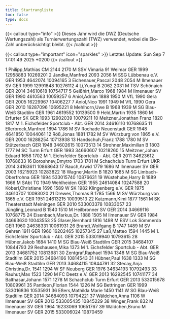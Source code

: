 ```yaml
---
title: Startrangliste
toc: false
type: docs
---
```


{{< callout type="info" >}}
Dieses Jahr wird die DWZ (Deutsche Wertungszahl) als Turnierwertungszahl (TWZ) verwendet, wobei die Elo-Zahl unberücksichtigt bleibt.
{{< /callout >}}

{{< callout type="important" icon="sparkles" >}}
Letztes Update: Sun Sep 7 17:01:49 2025 +0200
{{< /callout >}}

<startrangliste>
1	Philipp,Mathias	CM	2144	2170	M	SSV Vimaria 91 Weimar	GER	1999	12958883	10269201
2	Jandke,Manfred		2093	2056	M	SSG Lübbenau e.V.	GER	1953	4642074	10094165
3	Eichenauer,Pascal		2048	2054	M	Ilmenauer SV	GER	1999	12991848	10276112
4	Li,Yunqi	B	2062	2031	M	TSV Schönaich	GER	2014	34610618	10754717
5	Geißhirt,Marco		1968	1984	M	Ilmenauer SV	GER	1990	4610563	10059257
6	Aniol,Adrian		1888	1950	M	VfL 1990 Gera	GER	2005	16229967	10406227
7	Aniol,Nico		1991	1949	M	VfL 1990 Gera	GER	2010	16287096	10695221
8	Mehlhorn,Uwe	B	1968	1939	M	SG Blau-Weiß Stadtilm	GER	1961	4619552	10139500
9	Held,Martin		1935	1860	M	Erfurter SK	GER	1993	12902039	10079211
10	Meitzner,Jonathan Franz		1820	1817	M	1. Eichsfelder Sportclub - Abt.	GER	2014	34616110	10768635
11	Ellerbrock,Manfred		1894	1786	M	SV Rochade Neuenstadt	GER	1948	4641850	10044061
12	Röß,Jonas		1881	1782	M	SV Würzburg von 1865 e.V.	GER	2000	16288254	10713938
13	Handschuh,Franz		1788	1780	M	SV Stützerbach	GER	1948	34602615	10073513
14	Strohner,Maximilian	B	1803	1777	M	SC Turm Erfurt	GER	1993	34660607	10218260
15	Meitzner,Johan Eduard		1658	1702	M	1. Eichsfelder Sportclub - Abt.	GER	2011	34623612	10768633
16	Boroshnev,Dmytro		1703	1701	M	Schachclub Turm Erfurt	UKR	2014	34163611	10868643
17	Rauch,Arwid		1779	1686	M	Ilmenauer SV	GER	2003	16215923	10283822
18	Wagner,Martin	B	1820	1685	M	SG Limbach-Oberfrohna	GER	1994	533015740	10876631
19	Wüstehube,Harry	B	1889	1666	M	SAbt TG 1949 Wehlheiden	GER	1955	24614084	10247588
20	Köberl,Christiane		1696	1589	W	SK 1982 Klingenberg e.V.	GER	1975	34610707	10093020
21	Drewes,Thomas	B	1785	1566	M	SV Würzburg von 1865 e.V.	GER	1951	24613215	10039513
22	Katzmann,Kimi		1877	1561	M	SK Theaterstadt Meiningen	GER	2010	533003378	10833057
23	Jüngling,Leonard	B	1540	1510	M	Heilbronner SV	GER	2014	34669116	10768775
24	Eisenbach,Markus,Dr.		1888	1505	M	Ilmenauer SV	GER	1984	34663630	10043553
25	Glaser,Bernhard		1816	1498	M	ESV Lok Sömmerda	GER	1960	24638331	10061931
26	Brandt,Wolfgang	B	1747	1489	M	SV Gehren 1911	GER	1960	16202465	10257345
27	Laß,Matteo		1594	1445	M	1. Eichsfelder Sportclub - Abt.	GER	2015	533019940	10793615
28	Hübner,Jakob		1684	1410	M	SG Blau-Weiß Stadtilm	GER	2015	34684107	10844793
29	Rexhausen,Mika			1373	M	1. Eichsfelder Sportclub - Abt.	GER	2013	34681752	10813681
30	Zentgraf,Raphael		1594	1348	M	SG Blau-Weiß Stadtilm	GER	2015	34684166	10814543
31	Hübner,Paul		1638	1333	M	SG Blau-Weiß Stadtilm	GER	2013	34684115	10844791
32	Stecay,Anja Christina,Dr.		1541	1294	W	SF Neuberg	GER	1976	34634193	10792493
33	Rauhut,Max		1523	1290	M	FC Deetz e.V.	GER	2013	16292545	10741177
34	Balthasar,Johann		1571	1278	M	Schachclub Turm Erfurt	GER	2013	533015678	10809961
35	Pantleon,Florian		1544	1226	M	SG Bettringen	GER	1999	533016836	10535931
36	Eßers,Mathilda Marie		1450	1141	W	SG Blau-Weiß Stadtilm	GER	2014	34684093	10794221
37	Wäldchen,Anna			1106	W	Ilmenauer SV	GER	2013	533005435	10845229
38	Winger,Frank			832	M	Ilmenauer SV	GER	1964	16233069	10651767
39	Wäldchen,Bruno				M	Ilmenauer SV	GER	2015	533006024	10870459
</startrangliste>
